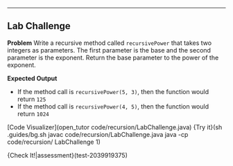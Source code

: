 ----------

## Lab Challenge

**Problem**
Write a recursive method called `recursivePower` that takes two integers as parameters. The first parameter is the base and the second parameter is the exponent. Return the base parameter to the power of the exponent.

**Expected Output**
* If the method call is `recursivePower(5, 3)`, then the function would return `125`
* If the method call is `recursivePower(4, 5)`, then the function would return `1024`

[Code Visualizer](open_tutor code/recursion/LabChallenge.java)
{Try it}(sh .guides/bg.sh javac code/recursion/LabChallenge.java java -cp code/recursion/ LabChallenge 1)

{Check It!|assessment}(test-2039919375)
